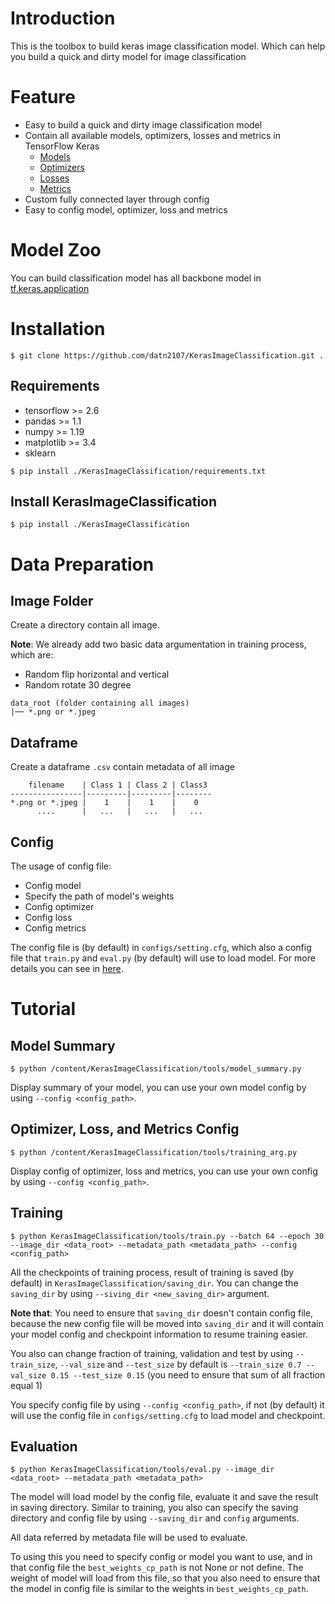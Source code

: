 # Introduction

This is the toolbox to build keras image classification model. Which can help you build a quick and dirty model for
image classification

# Feature

* Easy to build a quick and dirty image classification model
* Contain all available models, optimizers, losses and metrics in TensorFlow Keras
    * [Models](https://www.tensorflow.org/api_docs/python/tf/keras/applications)
    * [Optimizers](https://www.tensorflow.org/api_docs/python/tf/keras/optimizers)
    * [Losses](https://www.tensorflow.org/api_docs/python/tf/keras/losses)
    * [Metrics](https://www.tensorflow.org/api_docs/python/tf/keras/metrics)
* Custom fully connected layer through config
* Easy to config model, optimizer, loss and metrics

# Model Zoo

You can build classification model has all backbone model in
[tf.keras.application](https://www.tensorflow.org/api_docs/python/tf/keras/applications#functions)

# Installation

```shell
$ git clone https://github.com/datn2107/KerasImageClassification.git .
```

## Requirements

* tensorflow >= 2.6
* pandas >= 1.1
* numpy >= 1.19
* matplotlib >= 3.4
* sklearn

```shell
$ pip install ./KerasImageClassification/requirements.txt
```

## Install KerasImageClassification

```shell
$ pip install ./KerasImageClassification
```

# Data Preparation

## Image Folder

Create a directory contain all image. 

**Note**: We already add two basic data argumentation in training process, which are:
* Random flip horizontal and vertical
* Random rotate 30 degree 

```
data_root (folder containing all images)
|── *.png or *.jpeg
```

## Dataframe

Create a dataframe `.csv` contain metadata of all image

```
    filename    | Class 1 | Class 2 | Class3
----------------|---------|---------|-------- 
*.png or *.jpeg |    1    |    1    |    0
      ....      |   ...   |   ...   |   ...
```

## Config

The usage of config file:

* Config model
* Specify the path of model's weights
* Config optimizer
* Config loss
* Config metrics

The config file is (by default) in `configs/setting.cfg`, which also a config file that `train.py` and `eval.py` (by
default) will use to load model. For more details you can see
in [here](https://github.com/datn2107/KerasImageClassification/blob/master/configs/CONFIG.md).

# Tutorial

## Model Summary

```shell
$ python /content/KerasImageClassification/tools/model_summary.py
```

Display summary of your model, you can use your own model config by using `--config <config_path>`.

## Optimizer, Loss, and Metrics Config

```shell
$ python /content/KerasImageClassification/tools/training_arg.py
```

Display config of optimizer, loss and metrics, you can use your own config by using `--config <config_path>`.

## Training

```shell
$ python KerasImageClassification/tools/train.py --batch 64 --epoch 30 --image_dir <data_root> --metadata_path <metadata_path> --config <config_path>
```

All the checkpoints of training process, result of training is saved (by default)
in `KerasImageClassification/saving_dir`. You can change the `saving_dir` by using `--siving_dir <new_saving_dir>`
argument.

**Note that**: You need to ensure that `saving_dir` doesn't contain config file, because the new config file will be
moved into `saving_dir` and it will contain your model config and checkpoint information to resume training easier.

You also can change fraction of training, validation and test by using `--train_size`, `--val_size` and `--test_size`
by default is `--train_size 0.7 --val_size 0.15 --test_size 0.15` (you need to ensure that sum of all fraction equal 1)

You specify config file by using `--config <config_path>`, if not (by default) it will use the config file
in `configs/setting.cfg` to load model and checkpoint.

## Evaluation

```shell
$ python KerasImageClassification/tools/eval.py --image_dir <data_root> --metadata_path <metadata_path>
```

The model will load model by the config file, evaluate it and save the result in saving directory. Similar to training,
you also can specify the saving directory and config file by using `--saving_dir` and `config` arguments.

All data referred by metadata file will be used to evaluate.

To using this you need to specify config or model you want to use, and in that config file the `best_weights_cp_path` is
not None or not define. The weight of model will load from this file, so that you also need to ensure that the model in
config file is similar to the weights in `best_weights_cp_path`.

